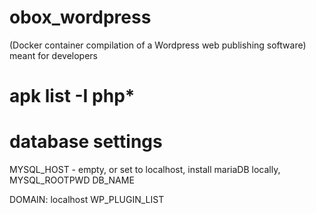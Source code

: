 # obox_wordpress
(Docker container compilation of a Wordpress web publishing software) meant for developers

# apk list -I php*
# database settings


MYSQL_HOST - empty, or set to localhost, install mariaDB locally, 
MYSQL_ROOTPWD
DB_NAME

DOMAIN: localhost
WP_PLUGIN_LIST
